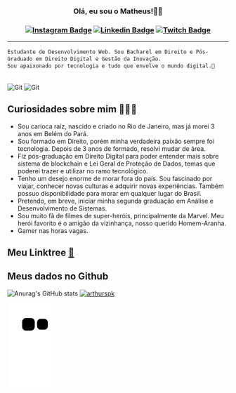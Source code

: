 <h3 align="center"> Olá, eu sou o Matheus!🤙🏼

<h3 align="center">
  
  
[![Instagram Badge](https://img.shields.io/badge/Instagram-E4405F?style=for-the-badge&logo=instagram&logoColor=white&link=https://github.com/matheusfelipetp)](https://www.instagram.com/matheusfelipetp/)
[![Linkedin Badge](https://img.shields.io/badge/LinkedIn-0077B5?style=for-the-badge&logo=linkedin&logoColor=white&link=https://github.com/matheusfelipetp)](https://www.linkedin.com/in/matheusfelipetp/)
[![Twitch Badge](https://img.shields.io/badge/Twitch-9146FF?style=for-the-badge&logo=twitch&logoColor=white&link=https://github.com/matheusfelipetp)](https://www.twitch.tv/lipezera_rj)
</h4>

---

```
Estudante de Desenvolvimento Web. Sou Bacharel em Direito e Pós-Graduado em Direito Digital e Gestão da Inovação. 
Sou apaixonado por tecnologia e tudo que envolve o mundo digital.🤖
```
  <div style="display: inline_block"><br>
  <img align="center" alt="Git" height="30" width="40" src="https://cdn.jsdelivr.net/gh/devicons/devicon/icons/git/git-plain.svg"">
  <img align="center" alt="Git" height="30" width="40" src="https://cdn.jsdelivr.net/gh/devicons/devicon/icons/github/github-original.svg"">                                                                                                                                
          
          
  
## Curiosidades sobre mim 👨🏼‍💻

- Sou carioca raíz, nascido e criado no Rio de Janeiro, mas já morei 3 anos em Belém do Pará.
- Sou formado em Direito, porém minha verdadeira paixão sempre foi tecnologia. Depois de 3 anos de formado, resolvi mudar de área.
- Fiz pós-graduação em Direito Digital para poder entender mais sobre sistema de blockchain e Lei Geral de Proteção de Dados, temas que poderei trazer e utilizar no ramo tecnológico.
- Tenho um desejo enorme de morar fora do país. Sou fascinado por viajar, conhecer novas culturas e adquirir novas experiências. Também possuo disponibilidade para morar em qualquer lugar do Brasil.
- Pretendo, em breve, iniciar minha segunda graduação em Análise e Desenvolvimento de Sistemas.
- Sou muito fã de filmes de super-heróis, principalmente da Marvel. Meu herói favorito é o amigão da vizinhança, nosso querido Homem-Aranha.
- Gamer nas horas vagas.
  

## Meu Linktree [:link:](https://linktr.ee/matheusfelipetp)
  
  
## Meus dados no Github
  
![Anurag's GitHub stats](https://github-readme-stats.vercel.app/api?username=matheusfelipetp&show_icons=true&theme=tokyonight)
[![arthurspk](https://github-readme-stats.vercel.app/api/top-langs/?username=matheusfelipetp&hide=html&layout=compact=true&theme=tokyonight)](https://github.com/arthurspk/)
<!-- ![Top Langs](https://github-readme-stats.vercel.app/api/top-langs/?username=matheusfelipetp&layout=compact&theme=tokyonight) -->

![Snake animation](https://github.com/matheusfelipetp/matheusfelipetp/blob/output/github-contribution-grid-snake.svg)

